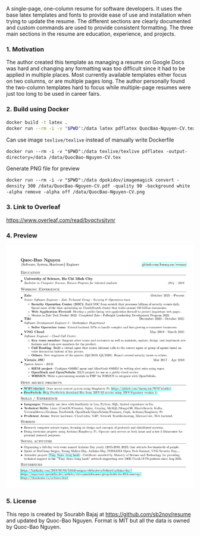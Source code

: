A single-page, one-column resume for software developers. It uses the base latex templates and fonts to provide ease of use and installation when trying to update the resume. The different sections are clearly documented and custom commands are used to provide consistent formatting. The three main sections in the resume are education, experience, and projects.

### 1. Motivation

The author created this template as managing a resume on Google Docs was hard and changing any formatting was too difficult since it had to be applied in multiple places. Most currently available templates either focus on two columns, or are multiple pages long. The author personally found the two-column templates hard to focus while multiple-page resumes were just too long to be used in career fairs.

### 2. Build using Docker

```sh
docker build -t latex .
docker run --rm -i -v "$PWD":/data latex pdflatex QuocBao-Nguyen-CV.tex
```

Can use image `texlive/texlive` instead of manually write Dockerfile

```
docker run --rm -i -v "$PWD":/data texlive/texlive pdflatex -output-directory=/data /data/QuocBao-Nguyen-CV.tex
```

Generate PNG file for preview

```
docker run --rm -i -v "$PWD":/data dpokidov/imagemagick convert -density 300 /data/QuocBao-Nguyen-CV.pdf -quality 90 -background white -alpha remove -alpha off /data/QuocBao-Nguyen-CV.png
```

### 3. Link to Overleaf

https://www.overleaf.com/read/byqctvsjtynr

### 4. Preview

![Resume Screenshot](/QuocBao-Nguyen-CV.png)

### 5. License

This repo is created by Sourabh Bajaj at https://github.com/sb2nov/resume and updated by Quoc-Bao Nguyen. Format is MIT but all the data is owned by Quoc-Bao Nguyen. 
